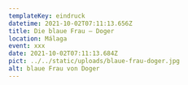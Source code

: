 ```yaml
---
templateKey: eindruck
datetime: 2021-10-02T07:11:13.656Z
title: Die blaue Frau – Doger
location: Málaga
event: xxx
date: 2021-10-02T07:11:13.684Z
pict: ../../static/uploads/blaue-frau-doger.jpg
alt: blaue Frau von Doger
---
```

